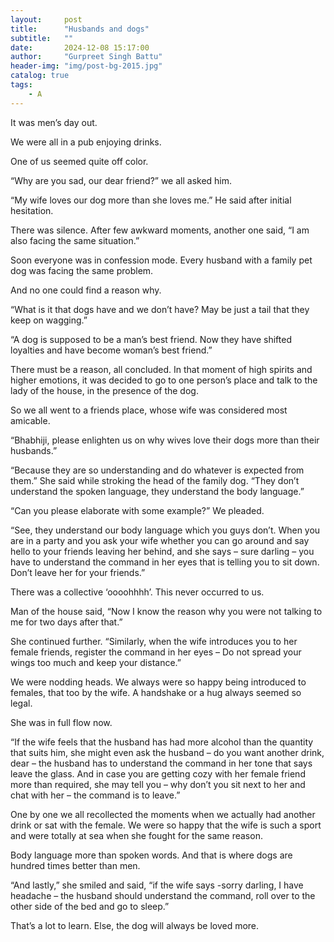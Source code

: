 ```yaml
---
layout:     post
title:      "Husbands and dogs"
subtitle:   ""
date:       2024-12-08 15:17:00
author:     "Gurpreet Singh Battu"
header-img: "img/post-bg-2015.jpg"
catalog: true
tags:
    - A
---
```


It was men’s day out.

We were all in a pub enjoying drinks.

One of us seemed quite off color.

“Why are you sad, our dear friend?” we all asked him.

“My wife loves our dog more than she loves me.” He said after initial hesitation.

There was silence. After few awkward moments, another one said, “I am also facing the same situation.”

Soon everyone was in confession mode. Every husband with a family pet dog was facing the same problem.

And no one could find a reason why.

“What is it that dogs have and we don’t have? May be just a tail that they keep on wagging.”

“A dog is supposed to be a man’s best friend. Now they have shifted loyalties and have become woman’s best friend.”

There must be a reason, all concluded. In that moment of high spirits and higher emotions, it was decided to go to one person’s place and talk to the lady of the house, in the presence of the dog.

So we all went to a friends place, whose wife was considered most amicable.

“Bhabhiji, please enlighten us on why wives love their dogs more than their husbands.”

“Because they are so understanding and do whatever is expected from them.” She said while stroking the head of the family dog. “They don’t understand the spoken language, they understand the body language.”

“Can you please elaborate with some example?” We pleaded.

“See, they understand our body language which you guys don’t. When you are in a party and you ask your wife whether you can go around and say hello to your friends leaving her behind, and she says – sure darling – you have to understand the command in her eyes that is telling you to sit down. Don’t leave her for your friends.”

There was a collective ‘oooohhhh’. This never occurred to us.

Man of the house said, “Now I know the reason why you were not talking to me for two days after that.”

She continued further. “Similarly, when the wife introduces you to her female friends, register the command in her eyes – Do not spread your wings too much and keep your distance.”

We were nodding heads. We always were so happy being introduced to females, that too by the wife. A handshake or a hug always seemed so legal.

She was in full flow now.

“If the wife feels that the husband has had more alcohol than the quantity that suits him, she might even ask the husband – do you want another drink, dear – the husband has to understand the command in her tone that says leave the glass. And in case you are getting cozy with her female friend more than required, she may tell you – why don’t you sit next to her and chat with her – the command is to leave.”

One by one we all recollected the moments when we actually had another drink or sat with the female. We were so happy that the wife is such a sport and were totally at sea when she fought for the same reason.

Body language more than spoken words. And that is where dogs are hundred times better than men.

“And lastly,” she smiled and said, “if the wife says -sorry darling, I have headache – the husband should understand the command, roll over to the other side of the bed and go to sleep.”

That’s a lot to learn. Else, the dog will always be loved more.
